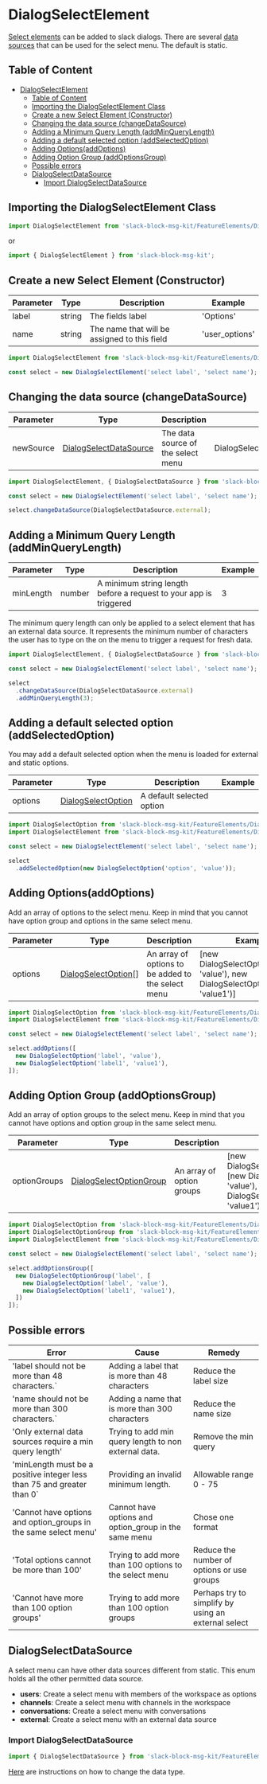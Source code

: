 # DialogSelectElement

[Select elements](https://api.slack.com/dialogs#select_default_values) can be added to slack dialogs. There are several [data sources](#dialogselectdatasource) that can be used for the select menu. The default is static.

## Table of Content

- [DialogSelectElement](#dialogselectelement)
  - [Table of Content](#table-of-content)
  - [Importing the DialogSelectElement Class](#importing-the-dialogselectelement-class)
  - [Create a new Select Element (Constructor)](#create-a-new-select-element-constructor)
  - [Changing the data source (changeDataSource)](#changing-the-data-source-changedatasource)
  - [Adding a Minimum Query Length (addMinQueryLength)](#adding-a-minimum-query-length-addminquerylength)
  - [Adding a default selected option (addSelectedOption)](#adding-a-default-selected-option-addselectedoption)
  - [Adding Options(addOptions)](#adding-optionsaddoptions)
  - [Adding Option Group (addOptionsGroup)](#adding-option-group-addoptionsgroup)
  - [Possible errors](#possible-errors)
  - [DialogSelectDataSource](#dialogselectdatasource)
    - [Import DialogSelectDataSource](#import-dialogselectdatasource)

## Importing the DialogSelectElement Class

```javascript
import DialogSelectElement from 'slack-block-msg-kit/FeatureElements/DialogSelectElement';
```

or

```javascript
import { DialogSelectElement } from 'slack-block-msg-kit';
```

## Create a new Select Element (Constructor)

| Parameter | Type | Description | Example |
| --------- | ---- | ----------- | ------- |
| label | string | The fields label | 'Options' |
| name | string | The name that will be assigned to this field | 'user_options' |

```javascript
import DialogSelectElement from 'slack-block-msg-kit/FeatureElements/DialogSelectElement';

const select = new DialogSelectElement('select label', 'select name');
```

## Changing the data source (changeDataSource)

| Parameter | Type | Description | Example |
| --------- | ---- | ----------- | ------- |
| newSource | [DialogSelectDataSource](#dialogselectdatasource) | The data source of the select menu | DialogSelectDataSource.external |

```javascript
import DialogSelectElement, { DialogSelectDataSource } from 'slack-block-msg-kit/FeatureElements/DialogSelectElement';

const select = new DialogSelectElement('select label', 'select name');

select.changeDataSource(DialogSelectDataSource.external);
```

## Adding a Minimum Query Length (addMinQueryLength)

| Parameter | Type | Description | Example |
| --------- | ---- | ----------- | ------- |
| minLength | number | A minimum string length before a request to your app is triggered | 3 |

The minimum query length can only be applied to a select element that has an external data source. It represents the minimum number of characters the user has to type on the on the menu to trigger a request for fresh data.

```javascript
import DialogSelectElement, { DialogSelectDataSource } from 'slack-block-msg-kit/FeatureElements/DialogSelectElement';

const select = new DialogSelectElement('select label', 'select name');

select
  .changeDataSource(DialogSelectDataSource.external)
  .addMinQueryLength(3);
```

## Adding a default selected option (addSelectedOption)

You may add a default selected option when the menu is loaded for external and static options.

| Parameter | Type | Description | Example |
| --------- | ---- | ----------- | ------- |
| options | [DialogSelectOption](https://github.com/IyiKuyoro/slack-block-msg-kit/blob/master/docs/FeatureElements/DialogSelectOption.md) | A default selected option | | new DialogSelectOption('option', 'value') |

```javascript
import DialogSelectOption from 'slack-block-msg-kit/FeatureElements/DialogSelectOption';
import DialogSelectElement from 'slack-block-msg-kit/FeatureElements/DialogSelectElement';

const select = new DialogSelectElement('select label', 'select name');

select
  .addSelectedOption(new DialogSelectOption('option', 'value'));
```

## Adding Options(addOptions)

Add an array of options to the select menu. Keep in mind that you cannot have option group and options in the same select menu.

| Parameter | Type | Description | Example |
| --------- | ---- | ----------- | ------- |
| options | [DialogSelectOption](https://github.com/IyiKuyoro/slack-block-msg-kit/blob/master/docs/FeatureElements/DialogSelectOption.md)[] | An array of options to be added to the select menu | [new DialogSelectOption('label', 'value'), new DialogSelectOption('label1', 'value1')] |

```javascript
import DialogSelectOption from 'slack-block-msg-kit/FeatureElements/DialogSelectOption';
import DialogSelectElement from 'slack-block-msg-kit/FeatureElements/DialogSelectElement';

const select = new DialogSelectElement('select label', 'select name');

select.addOptions([
  new DialogSelectOption('label', 'value'),
  new DialogSelectOption('label1', 'value1'),
]);
```

## Adding Option Group (addOptionsGroup)

Add an array of option groups to the select menu. Keep in mind that you cannot have options and option group in the same select menu.

| Parameter | Type | Description | Example |
| --------- | ---- | ----------- | ------- |
| optionGroups | [DialogSelectOptionGroup](https://github.com/IyiKuyoro/slack-block-msg-kit/blob/master/docs/FeatureElements/DialogSelectOptionGroup.md) | An array of option groups | [new DialogSelectOptionGroup('label', [new DialogSelectOption('label', 'value'), new DialogSelectOption('label1', 'value1')])] |

```javascript
import DialogSelectOption from 'slack-block-msg-kit/FeatureElements/DialogSelectOption';
import DialogSelectOptionGroup from 'slack-block-msg-kit/FeatureElements/DialogSelectOptionGroup';
import DialogSelectElement from 'slack-block-msg-kit/FeatureElements/DialogSelectElement';

const select = new DialogSelectElement('select label', 'select name');

select.addOptionsGroup([
  new DialogSelectOptionGroup('label', [
    new DialogSelectOption('label', 'value'),
    new DialogSelectOption('label1', 'value1'),
  ])
]);
```

## Possible errors

| Error | Cause | Remedy |
| ----- | ----- | ------ |
| 'label should not be more than 48 characters.` | Adding a label that is more than 48 characters | Reduce the label size |
| 'name should not be more than 300 characters.` | Adding a name that is more than 300 characters | Reduce the name size |
| 'Only external data sources require a min query length' | Trying to add min query length to non external data. | Remove the min query |
| 'minLength must be a positive integer less than 75 and greater than 0` | Providing an invalid minimum length. | Allowable range 0 - 75 |
| 'Cannot have options and option_groups in the same select menu' | Cannot have options and option_group in the same menu | Chose one format |
| 'Total options cannot be more than 100' | Trying to add more than 100 options to the select menu | Reduce the number of options or use groups |
| 'Cannot have more than 100 option groups' | Trying to add more than 100 option groups | Perhaps try to simplify by using an external select |

## DialogSelectDataSource

A select menu can have other data sources different from static. This enum holds all the other permitted data source.

- **users**: Create a select menu with members of the workspace as options
- **channels**: Create a select menu with channels in the workspace
- **conversations**: Create a select menu with conversations
- **external**: Create a select menu with an external data source

### Import DialogSelectDataSource

```javascript
import { DialogSelectDataSource } from 'slack-block-msg-kit/FeatureElements/DialogSelectElement';
```

[Here](#changing-the-data-source-changedatasource) are instructions on how to change the data type.
